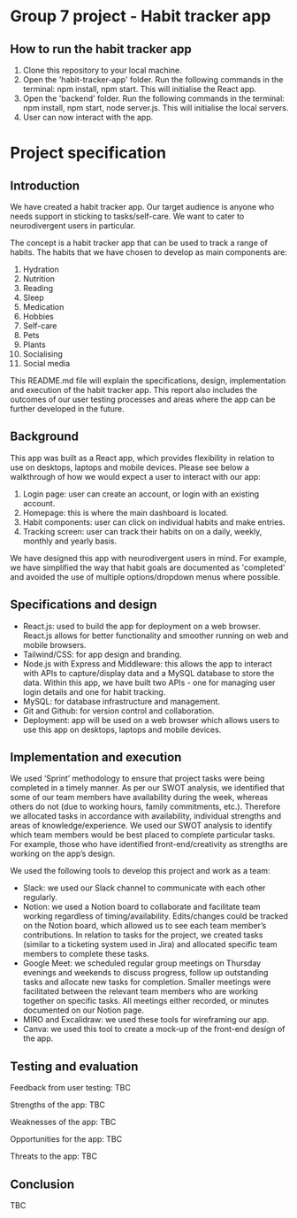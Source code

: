 # Group 7 project - Habit tracker app

## How to run the habit tracker app
1. Clone this repository to your local machine.
2. Open the 'habit-tracker-app' folder. Run the following commands in the terminal: npm install, npm start. This will initialise the React app.
3. Open the 'backend' folder. Run the following commands in the terminal: npm install, npm start, node server.js. This will initialise the local servers.
4. User can now interact with the app.

# Project specification
## Introduction
We have created a habit tracker app. Our target audience is anyone who needs support in sticking to tasks/self-care. We want to cater to neurodivergent users in particular.

The concept is a habit tracker app that can be used to track a range of habits. The habits that we have chosen to develop as main components are:

1. Hydration
2. Nutrition
3. Reading
4. Sleep
5. Medication
6. Hobbies
7. Self-care
8. Pets
9. Plants
10. Socialising
11. Social media

This README.md file will explain the specifications, design, implementation and execution of the habit tracker app. This report also includes the outcomes of our user testing processes and areas where the app can be further developed in the future.

## Background
This app was built as a React app, which provides flexibility in relation to use on desktops, laptops and mobile devices. Please see below a walkthrough of how we would expect a user to interact with our app: 

1. Login page: user can create an account, or login with an existing account.
2. Homepage: this is where the main dashboard is located.
3. Habit components: user can click on individual habits and make entries.
4. Tracking screen: user can track their habits on on a daily, weekly, monthly and yearly basis.

We have designed this app with neurodivergent users in mind. For example, we have simplified the way that habit goals are documented as 'completed' and avoided the use of multiple options/dropdown menus where possible. 

## Specifications and design
- React.js: used to build the app for deployment on a web browser. React.js allows for better functionality and smoother running on web and mobile browsers.
- Tailwind/CSS: for app design and branding.
- Node.js with Express and Middleware: this allows the app to interact with APIs to capture/display data and a MySQL database to store the data. Within this app, we have built two APIs - one for managing user login details and one for habit tracking.
- MySQL: for database infrastructure and management.
- Git and Github: for version control and collaboration.
- Deployment: app will be used on a web browser which allows users to use this app on desktops, laptops and mobile devices.

## Implementation and execution
We used ‘Sprint’ methodology to ensure that project tasks were being completed in a timely manner. As per our SWOT analysis, we identified that some of our team members have availability during the week, whereas others do not (due to working hours, family commitments, etc.). Therefore we allocated tasks in accordance with availability, individual strengths and areas of knowledge/experience. We used our SWOT analysis to identify which team members would be best placed to complete particular tasks. For example, those who have identified front-end/creativity as strengths are working on the app’s design.

We used the following tools to develop this project and work as a team:
- Slack: we used our Slack channel to communicate with each other regularly. 
- Notion: we used a Notion board to collaborate and facilitate team working regardless of timing/availability. Edits/changes could be tracked on the Notion board, which allowed us to see each team member’s contributions. In relation to tasks for the project, we created tasks (similar to a ticketing system used in Jira) and allocated specific team members to complete these tasks.
- Google Meet: we scheduled regular group meetings on Thursday evenings and weekends to discuss progress, follow up outstanding tasks and allocate new tasks for completion. Smaller meetings were facilitated between the relevant team members who are working together on specific tasks. All meetings either recorded, or minutes documented on our Notion page.
- MIRO and Excalidraw: we used these tools for wireframing our app.
- Canva: we used this tool to create a mock-up of the front-end design of the app.

## Testing and evaluation
Feedback from user testing: TBC

Strengths of the app: TBC

Weaknesses of the app: TBC

Opportunities for the app: TBC

Threats to the app: TBC

## Conclusion
TBC